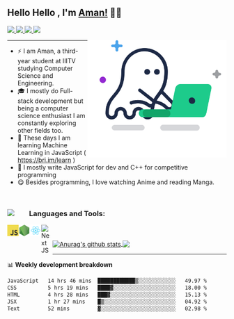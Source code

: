 ## Hello Hello , I'm [Aman!](http://amanraj1608.netlify.app/) 👋🏻

<p >
  <a href="https://twitter.com/AmanRaj1608">
    <img src="https://img.shields.io/badge/-@AmanRaj1608-1ca0f1?style=flat-square&labelColor=1ca0f1&logo=twitter&logoColor=white&link=https://twitter.com/AmanRaj1608">
   <a/>
  <a href="https://stackoverflow.com/users/11097431/aman-raj">
    <img src="https://img.shields.io/badge/-AmanRaj1608-f48024?style=flat-square&labelColor=f48024&logo=stackoverflow&logoColor=white&link=https://stackoverflow.com/users/11097431/aman-raj">
   <a/>
  <a href="https://www.linkedin.com/in/amanraj1608/">
    <img src="https://img.shields.io/badge/-AmanRaj1608-blue?style=flat-square&logo=Linkedin&logoColor=white&link=https://www.linkedin.com/in/amanraj1608/">
  <a/>
   <a href="mailto:archanaamanraj@gmail.com">
    <img src="https://img.shields.io/badge/-archanaamanraj@gmail.com-c14438?style=flat-square&logo=Gmail&logoColor=white&link=mailto:archanaamanraj@gmail.com">
   <a/>
   <!--  <a href="https://github.com/AmanRaj1608/AmanRaj1608"> 
    <img src="http://okokcoolokok.glitch.me/badge?page_id=AmanRaj1608.AmanRaj1608"> -->
   <a/>
</p>

<img src="https://github.com/AmanRaj1608/AmanRaj1608/blob/master/assets/code.svg" width="320" align='right'>

---

- ⚡ I am Aman, a third-year student at IIITV studying Computer Science and Engineering.
- 🎓 I mostly do Full-stack development but being a computer science enthusiast I am constantly exploring other fields too.
- 🤖 These days I am learning Machine Learning in JavaScript ( https://bri.im/learn )
- 🌊 I mostly write JavaScript for dev and C++ for competitive programming
- 😋 Besides programming, I love watching Anime and reading Manga.

<br />

### <img align='left' src="https://media.giphy.com/media/mTs11L9uuyGiI/giphy.gif" width="50"> Languages and Tools:

[<img align="left" alt="JavaScript" width="26px" src="https://raw.githubusercontent.com/github/explore/80688e429a7d4ef2fca1e82350fe8e3517d3494d/topics/javascript/javascript.png" />][aman]
[<img align="left" alt="Node.js" width="26px" src="https://raw.githubusercontent.com/github/explore/80688e429a7d4ef2fca1e82350fe8e3517d3494d/topics/nodejs/nodejs.png" />][aman]
[<img align="left" alt="React" width="26px" src="https://raw.githubusercontent.com/github/explore/80688e429a7d4ef2fca1e82350fe8e3517d3494d/topics/react/react.png" />][aman]
[<img align="left" alt="Next JS" width="26px" src="https://user-images.githubusercontent.com/42104907/89409062-1268f000-d73f-11ea-9791-82fdb2dbd30c.png" />][aman]

[aman]: https://twitter.com/amanraj1608

<br />
<br />

<a href="https://www.linkedin.com/in/amanraj1608">
  <img align="center" src="https://github-readme-stats.vercel.app/api?username=amanraj1608&hide_border=true&show_icons=true&include_all_commits=true" alt="Anurag's github stats" />
</a>
<a href="https://twitter.com/AmanRaj1608">
  <img align="center" src="https://github-readme-stats.vercel.app/api/top-langs/?username=amanraj1608&hide=html,css&layout=compact" />
</a>

---

📊 **Weekly development breakdown**

<!--START_SECTION:waka-->
```text
JavaScript   14 hrs 46 mins  ████████████▒░░░░░░░░░░░░   49.97 % 
CSS          5 hrs 19 mins   ████▓░░░░░░░░░░░░░░░░░░░░   18.00 % 
HTML         4 hrs 28 mins   ███▓░░░░░░░░░░░░░░░░░░░░░   15.13 % 
JSX          1 hr 27 mins    █▒░░░░░░░░░░░░░░░░░░░░░░░   04.92 % 
Text         52 mins         ▓░░░░░░░░░░░░░░░░░░░░░░░░   02.98 % 
```
<!--END_SECTION:waka-->
